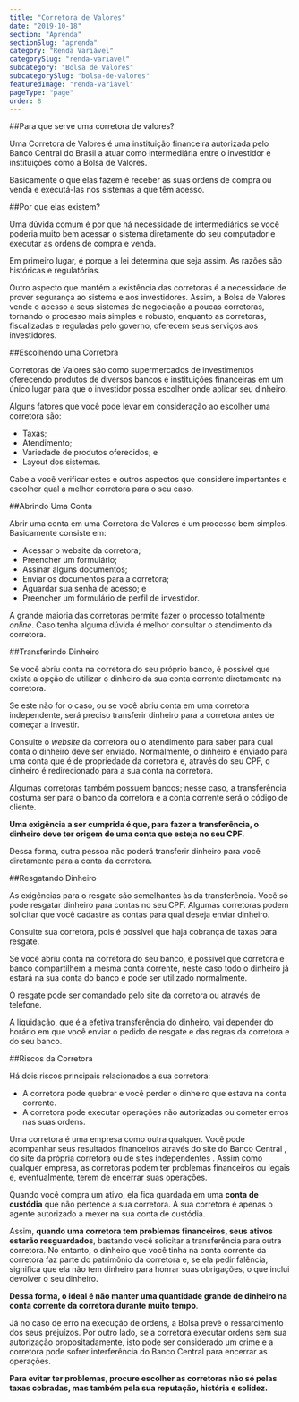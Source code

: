 ```yaml
---
title: "Corretora de Valores"
date: "2019-10-18"
section: "Aprenda"
sectionSlug: "aprenda"
category: "Renda Variável"
categorySlug: "renda-variavel"
subcategory: "Bolsa de Valores"
subcategorySlug: "bolsa-de-valores"
featuredImage: "renda-variavel"
pageType: "page"
order: 8
---
```


##Para que serve uma corretora de valores?

Uma Corretora de Valores é uma instituição financeira autorizada pelo Banco Central do Brasil a atuar como intermediária entre o investidor e instituições como a Bolsa de Valores.

Basicamente o que elas fazem é receber as suas ordens de compra ou venda e executá-las nos sistemas a que têm acesso.

##Por que elas existem?

Uma dúvida comum é por que há necessidade de intermediários se você poderia muito bem acessar o sistema diretamente do seu computador e executar as ordens de compra e venda.

Em primeiro lugar, é porque a lei determina que seja assim. As razões são históricas e regulatórias.

Outro aspecto que mantém a existência das corretoras é a necessidade de prover segurança ao sistema e aos investidores. Assim, a Bolsa de Valores vende o acesso a seus sistemas de negociação a poucas corretoras, tornando o processo mais simples e robusto, enquanto as corretoras, fiscalizadas e reguladas pelo governo, oferecem seus serviços aos investidores.

##Escolhendo uma Corretora 

Corretoras de Valores são como supermercados de investimentos oferecendo produtos de diversos bancos e instituições financeiras em um único lugar para que o investidor possa escolher onde aplicar seu dinheiro.

Alguns fatores que você pode levar em consideração ao escolher uma corretora são:

- Taxas;
- Atendimento;
- Variedade de produtos oferecidos; e
- Layout dos sistemas.

Cabe a você verificar estes e outros aspectos que considere importantes e escolher qual a melhor corretora para o seu caso. 


##Abrindo Uma Conta

Abrir uma conta em uma Corretora de Valores é um processo bem simples. Basicamente consiste em:

- Acessar o website da corretora;
- Preencher um formulário;
- Assinar alguns documentos;
- Enviar os documentos para a corretora;
- Aguardar sua senha de acesso; e
- Preencher um formulário de perfil de investidor.

A grande maioria das corretoras permite fazer o processo totalmente *online*. Caso tenha alguma dúvida é melhor consultar o atendimento da corretora.

##Transferindo Dinheiro

Se você abriu conta na corretora do seu próprio banco, é possível que exista a opção de utilizar o dinheiro da sua conta corrente diretamente na corretora.

Se este não for o caso, ou se você abriu conta em uma corretora independente, será preciso transferir dinheiro para a corretora antes de começar a investir.


Consulte o *website* da corretora ou o atendimento para saber para qual conta o dinheiro deve ser enviado. Normalmente, o dinheiro é enviado para uma conta que é de propriedade da corretora e, através do seu CPF, o dinheiro é redirecionado para a sua conta na corretora.

Algumas corretoras também possuem bancos; nesse caso, a transferência costuma ser para o banco da corretora e a conta corrente será o código de cliente.

**Uma exigência a ser cumprida é que, para fazer a transferência, o dinheiro deve ter origem de uma conta que esteja no seu CPF.**

Dessa forma, outra pessoa não poderá transferir dinheiro para você diretamente para a conta da corretora.

##Resgatando Dinheiro

As exigências para o resgate são semelhantes às da transferência. Você só pode resgatar dinheiro para contas no seu CPF. Algumas corretoras podem solicitar que você cadastre as contas para qual deseja enviar dinheiro.

Consulte sua corretora, pois é possível que haja cobrança de taxas para resgate.

Se você abriu conta na corretora do seu banco, é possível que corretora e banco compartilhem a mesma conta corrente, neste caso todo o dinheiro já estará na sua conta do banco e pode ser utilizado normalmente.

O resgate pode ser comandado pelo site da corretora ou através de telefone.

A liquidação, que é a efetiva transferência do dinheiro, vai depender do horário em que você enviar o pedido de resgate e das regras da corretora e do seu banco.

##Riscos da Corretora	

Há dois riscos principais relacionados a sua corretora:

- A corretora pode quebrar e você perder o dinheiro que estava na conta corrente.
- A corretora pode executar operações não autorizadas ou cometer erros nas suas ordens.

Uma corretora é uma empresa como outra qualquer. Você pode acompanhar seus resultados financeiros através do site do Banco Central , do site da própria corretora ou de sites independentes . Assim como qualquer empresa, as corretoras podem ter problemas financeiros ou legais e, eventualmente, terem de encerrar suas operações.


Quando você compra um ativo, ela fica guardada em uma **conta de custódia** que não pertence a sua corretora. A sua corretora é apenas o agente autorizado a mexer na sua conta de custódia.

Assim, **quando uma corretora tem problemas financeiros, seus ativos estarão resguardados**, bastando você solicitar a transferência para outra corretora. No entanto, o dinheiro que você tinha na conta corrente da corretora faz parte do patrimônio da corretora e, se ela pedir falência, significa que ela não tem dinheiro para honrar suas obrigações, o que inclui devolver o seu dinheiro.

**Dessa forma, o ideal é não manter uma quantidade grande de dinheiro na conta corrente da corretora durante muito tempo**.

Já no caso de erro na execução de ordens, a Bolsa prevê o ressarcimento dos seus prejuízos. Por outro lado, se a corretora executar ordens sem sua autorização propositadamente, isto pode ser considerado um crime e a corretora pode sofrer interferência do Banco Central para encerrar as operações.

**Para evitar ter problemas, procure escolher as corretoras não só pelas taxas cobradas, mas também pela sua reputação, história e solidez.**
